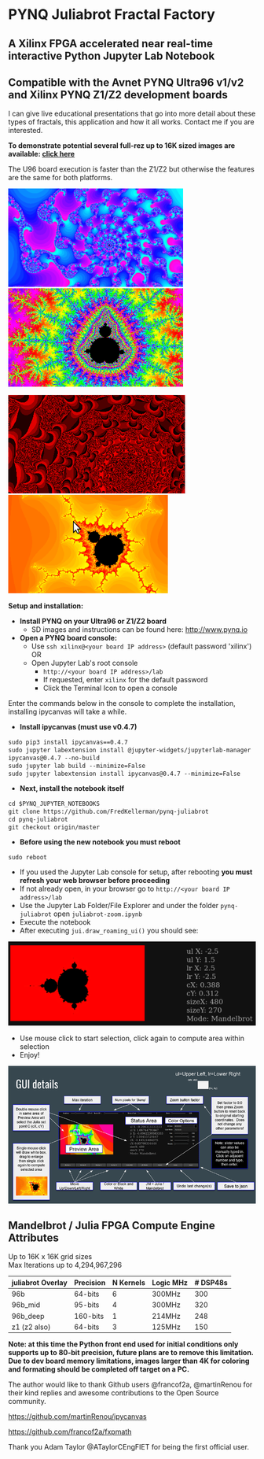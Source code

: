 # PYNQ Juliabrot Fractal Factory
## A Xilinx FPGA accelerated near real-time interactive Python Jupyter Lab Notebook
## Compatible with the Avnet PYNQ Ultra96 v1/v2 and Xilinx PYNQ Z1/Z2 development boards
I can give live educational presentations that go into more detail about these types of fractals, this application and how it all works.  Contact me if you are interested.

**To demonstrate potential several full-rez up to 16K sized images are available: [click here](https://bit.ly/3lBTm1S)**

The U96 board execution is faster than the Z1/Z2 but otherwise the features are the same for both platforms.

![fractal1](./large-images/f6m.png) ![fractal2](./large-images/f7m.png)

![fractal3](./large-images/f5m.png) ![zoomit](./large-images/zoom.gif)

**Setup and installation:**

* **Install PYNQ on your Ultra96 or Z1/Z2 board**
   * SD images and instructions can be found here: http://www.pynq.io
* **Open a PYNQ board console:**
   * Use `ssh xilinx@<your board IP address>` (default password 'xilinx') OR
   * Open Jupyter Lab's root console
      * `http://<your board IP address>/lab`
      * If requested, enter `xilinx` for the default password
      * Click the Terminal Icon to open a console

Enter the commands below in the console to complete the installation, installing ipycanvas will take a while.

* **Install ipycanvas (must use v0.4.7)**

``` shell
sudo pip3 install ipycanvas==0.4.7
sudo jupyter labextension install @jupyter-widgets/jupyterlab-manager ipycanvas@0.4.7 --no-build
sudo jupyter lab build --minimize=False
sudo jupyter labextension install ipycanvas@0.4.7 --minimize=False

```

* **Next, install the notebook itself**

``` shell
cd $PYNQ_JUPYTER_NOTEBOOKS
git clone https://github.com/FredKellerman/pynq-juliabrot
cd pynq-juliabrot
git checkout origin/master

```

* **Before using the new notebook you must reboot**

```shell
sudo reboot

```

* If you used the Jupyter Lab console for setup, after rebooting **you must refresh your web browser before proceeding**
* If not already open, in your browser go to `http://<your board IP address>/lab`
* Use the Jupyter Lab Folder/File Explorer and under the folder `pynq-juliabrot` open `juliabrot-zoom.ipynb`
* Execute the notebook
* After executing `jui.draw_roaming_ui()` you should see:

![gui](./large-images/start.png)

* Use mouse click to start selection, click again to compute area within selection
* Enjoy!

![interface](./large-images/gui.gif)

## Mandelbrot / Julia FPGA Compute Engine Attributes  

Up to 16K x 16K grid sizes  
Max Iterations up to 4,294,967,296

| juliabrot Overlay   | Precision | N Kernels | Logic MHz | # DSP48s |
| --- | --- | --- | --- | --- |
| 96b          | 64-bits  | 6 | 300MHz | 300 |
| 96b_mid      | 95-bits  | 4 | 300MHz | 320 |
| 96b_deep     | 160-bits | 1 | 214MHz | 248 |
| z1 (z2 also) | 64-bits  | 3 | 125MHz | 150 |

**Note: at this time the Python front end used for initial conditions only supports up to 80-bit precision, future plans are to remove this limitation.  Due to dev board memory limitations, images larger than 4K for coloring and formating should be completed off target on a PC.**  

The author would like to thank Github users @francof2a, @martinRenou for their kind replies and awesome contributions to the Open Source community.

https://github.com/martinRenou/ipycanvas

https://github.com/francof2a/fxpmath

Thank you Adam Taylor @ATaylorCEngFIET for being the first official user.
